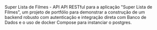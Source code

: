Super Lista de Filmes - API
API RESTful para a aplicação "Super Lista de Filmes", um projeto de portfólio para demonstrar a construção de um backend robusto com autenticação e integração direta com Banco de Dados e o uso de docker Compose para instanciar o postgres.